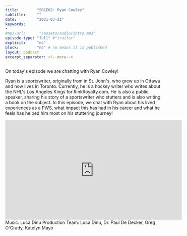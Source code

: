 ```yaml
---
title:        "S01E02: Ryan Cowley"
subtitle:     ""
date:         "2021-03-21"
keywords:
-
#mp3-url:      "/assets/audio/intro.mp3"
episode-type: "full" #"trailer"
explicit:     "no"
block:        "no" # no means it is published
layout: podcast
excerpt_separator: <!--more-->
---
```

On today's episode we are chatting with Ryan Cowley!

Ryan is a sportswriter, originally from in St. John's, who grew up in Ottawa and now lives in Toronto. Currently, he is a hockey writer who writes about the NHL's Los Angeles Kings for RinkRoyalty.com.   He is also a public speaker, sharing his story of a sportswriter who stutters and is also writing a book on the subject. In this episode, we chat with Ryan about his lived experiences as a PWS, what impact this has had in his career and what he feels has helped him most on his stuttering journey!
<!--more-->
<iframe width="560" height="315" src="https://www.youtube.com/embed/-aMsSMOt2nI" title="YouTube video player" frameborder="0" allow="accelerometer; autoplay; clipboard-write; encrypted-media; gyroscope; picture-in-picture" allowfullscreen></iframe>
<!--more-->
Music: Luca Dinu
Production Team: Luca Dinu, Dr. Paul De Decker, Greg O'Grady, Katelyn Mayo
